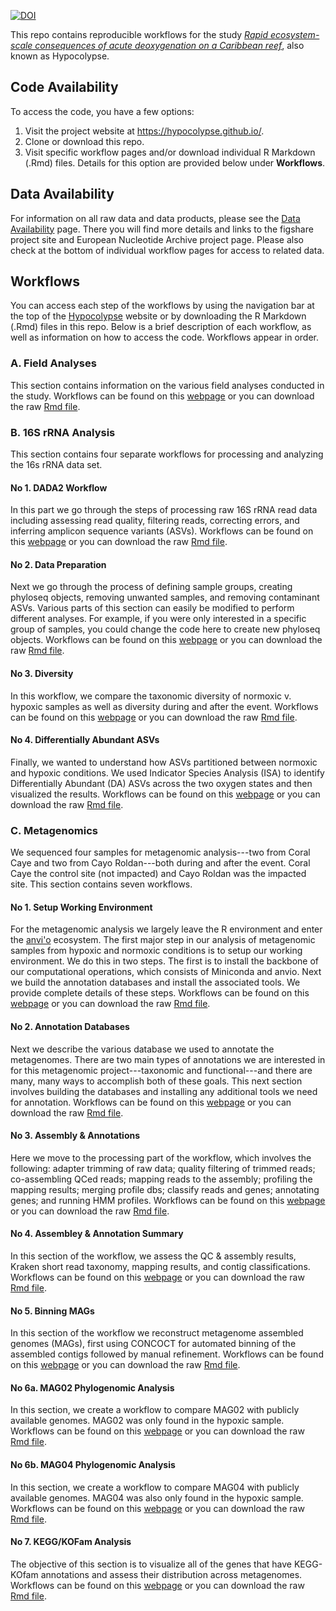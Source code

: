 [![DOI](https://zenodo.org/badge/268354818.svg)](https://zenodo.org/badge/latestdoi/268354818)


This repo contains reproducible workflows for the study *[Rapid ecosystem-scale consequences of acute deoxygenation on a Caribbean reef](https://doi.org/10.1038/s41467-021-24777-3)*, also known as Hypocolypse.

## Code Availability

To access the code, you have a few options:

1) Visit the project website at https://hypocolypse.github.io/.
2) Clone or download this repo.
3) Visit specific workflow pages and/or download individual R Markdown (.Rmd) files. Details for this option are provided below under **Workflows**.


## Data Availability

For information on all raw data and data products, please see the [Data Availability](https://hypocolypse.github.io/data-availability.html) page. There you will find more details and links to the figshare project site and European Nucleotide Archive project page. Please also check at the bottom of individual workflow pages for access to related data.

## Workflows

You can access each step of the workflows by using the navigation bar at the top of the [Hypocolypse](https://hypocolypse.github.io/) website or by downloading the R Markdown (.Rmd) files in this repo. Below is a brief description of each workflow, as well as information on how to access the code. Workflows appear in order.

### A. Field Analyses

This section contains information on the various field analyses conducted in the study. Workflows can be found on this [webpage](https://hypocolypse.github.io/field.html) or you can download the raw [Rmd file](https://github.com/hypocolypse/web/blob/master/field.Rmd).

### B. 16S rRNA Analysis

This section contains four separate workflows for processing and analyzing the 16s rRNA data set.

#### No 1. DADA2 Workflow

In this part we go through the steps of processing raw 16S rRNA read data including assessing read quality, filtering reads, correcting errors, and inferring amplicon sequence variants (ASVs). Workflows can be found on this [webpage](https://hypocolypse.github.io/16s-dada2.html) or you can download the raw [Rmd file](https://github.com/hypocolypse/web/blob/master/16s-dada2.Rmd).

#### No 2. Data Preparation

Next we go through the process of defining sample groups, creating phyloseq objects, removing unwanted samples, and removing contaminant ASVs. Various parts of this section can easily be modified to perform different analyses. For example, if you were only interested in a specific group of samples, you could change the code here to create new phyloseq objects. Workflows can be found on this [webpage](https://hypocolypse.github.io/16s-data-prep.html) or you can download the raw [Rmd file](https://github.com/hypocolypse/web/blob/master/16s-data-prep.Rmd).


#### No 3. Diversity

In this workflow, we compare  the taxonomic diversity of normoxic v. hypoxic samples as well as diversity during and after the event. Workflows can be found on this [webpage](https://hypocolypse.github.io/16s-water.html) or you can download the raw [Rmd file](https://github.com/hypocolypse/web/blob/master/16s-water.Rmd).

#### No 4. Differentially Abundant ASVs

Finally, we wanted to understand how ASVs partitioned between normoxic and hypoxic conditions. We used Indicator Species Analysis (ISA) to identify Differentially Abundant (DA) ASVs across the two oxygen states and then visualized the results. Workflows can be found on this [webpage](https://hypocolypse.github.io/16s-da-asvs.html) or you can download the raw [Rmd file](https://github.com/hypocolypse/web/blob/master/16s-da-asvs.Rmd).

### C. Metagenomics

We sequenced four samples for metagenomic analysis---two from Coral Caye and two from Cayo Roldan---both during and after the event. Coral Caye the control site (not impacted) and Cayo Roldan was the impacted site. This section contains seven workflows.

#### No 1. Setup Working Environment

For the metagenomic analysis we largely leave the R environment and enter the [anvi'o](http://merenlab.org/software/anvio/) ecosystem. The first major step in our analysis of  metagenomic samples from hypoxic and normoxic conditions is to setup our working environment. We do this in two steps. The first is to install the backbone of our computational operations, which consists of Miniconda and anvio. Next we build the annotation databases and install the associated tools. We provide complete details of these steps. Workflows can be found on this [webpage](https://hypocolypse.github.io/mg-setup.html) or you can download the raw [Rmd file](https://github.com/hypocolypse/web/blob/master/mg-setup.Rmd).

#### No 2. Annotation Databases

Next we describe the various database we used to annotate the metagenomes. There are two main types of annotations we are interested in for this metagenomic project---taxonomic and functional---and there are many, many ways to accomplish both of these goals. This next section involves building the databases and installing any additional tools we need for annotation. Workflows can be found on this [webpage](https://hypocolypse.github.io/mg-databases.html) or you can download the raw [Rmd file](https://github.com/hypocolypse/web/blob/master/mg-databases.Rmd).

#### No 3. Assembly & Annotations

Here we move to the processing part of the workflow, which involves the following: adapter trimming of raw data; quality filtering of trimmed reads; co-assembling  QCed reads; mapping reads to the assembly; profiling the mapping results; merging profile dbs; classify reads and genes; annotating genes; and running HMM profiles. Workflows can be found on this [webpage](https://hypocolypse.github.io/mg-workflow-1.html) or you can download the raw [Rmd file](https://github.com/hypocolypse/web/blob/master/mg-workflow-1.Rmd).

#### No 4. Assembley & Annotation Summary

In this section of the workflow, we assess the QC & assembly results, Kraken short read taxonomy, mapping results, and contig classifications. Workflows can be found on this [webpage](https://hypocolypse.github.io/mg-workflow-2.html) or you can download the raw [Rmd file](https://github.com/hypocolypse/web/blob/master/mg-workflow-2.Rmd).


#### No 5. Binning MAGs

In this section of the workflow we reconstruct metagenome assembled genomes (MAGs), first using CONCOCT for automated binning of the assembled contigs followed by manual refinement. Workflows can be found on this [webpage](https://hypocolypse.github.io/mg-binning.html) or you can download the raw [Rmd file](https://github.com/hypocolypse/web/blob/master/mg-binning.Rmd).

#### No 6a. MAG02 Phylogenomic Analysis

In this section, we create a workflow to compare MAG02 with publicly available genomes. MAG02 was only found in the hypoxic sample. Workflows can be found on this [webpage](https://hypocolypse.github.io/mag02-phylogenomics.html) or you can download the raw [Rmd file](https://github.com/hypocolypse/web/blob/master/mag02-phylogenomics.Rmd).

#### No 6b. MAG04 Phylogenomic Analysis

In this section, we create a workflow to compare MAG04 with publicly available genomes. MAG04 was also only found in the hypoxic sample. Workflows can be found on this [webpage](https://hypocolypse.github.io/mag04-phylogenomics.html) or you can download the raw [Rmd file](https://github.com/hypocolypse/web/blob/master/mag04-phylogenomics.Rmd).

#### No 7. KEGG/KOFam Analysis

The objective of this section is to visualize all of the genes that have KEGG-KOfam annotations and assess their distribution across metagenomes. Workflows can be found on this [webpage](https://hypocolypse.github.io/mg-function.html) or you can download the raw [Rmd file](https://github.com/hypocolypse/web/blob/master/mg-function.Rmd).
